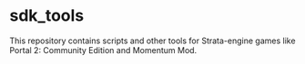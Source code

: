 
# sdk\_tools

This repository contains scripts and other tools for Strata-engine games like Portal 2: Community Edition and Momentum Mod.

